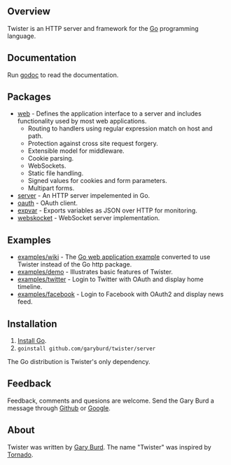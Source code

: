## Overview

Twister is an HTTP server and framework for the [Go](http://golang.org/) programming language.

## Documentation

Run [godoc](http://golang.org/cmd/godoc/) to read the documentation.

## Packages

* [web](twister/tree/master/web) - Defines the application interface to a server and includes functionality used by most web applications.
  * Routing to handlers using regular expression match on host and path.
  * Protection against cross site request forgery.
  * Extensible model for middleware.
  * Cookie parsing.
  * WebSockets.
  * Static file handling.
  * Signed values for cookies and form parameters.
  * Multipart forms.
* [server](twister/tree/master/server) - An HTTP server impelemented in Go.
* [oauth](twister/tree/master/oauth) - OAuth client.
* [expvar](twister/tree/master/expvar) - Exports variables as JSON over HTTP for monitoring.
* [webskocket](twister/tree/master/websocket) - WebSocket server implementation.

## Examples

* [examples/wiki](twister/tree/master/examples/wiki) - The [Go web application example](http://golang.org/doc/codelab/wiki/) converted to use Twister instead of the Go http package.
* [examples/demo](twister/tree/master/examples/demo) - Illustrates basic features of Twister.
* [examples/twitter](twister/tree/master/examples/twitter) - Login to Twitter with OAuth and display home timeline.
* [examples/facebook](twister/tree/master/examples/facebook) - Login to Facebook with OAuth2 and display news feed.

## Installation

1. [Install Go](http://golang.org/doc/install.html).
3. `goinstall github.com/garyburd/twister/server`

The Go distribution is Twister's only dependency.

## Feedback 

Feedback, comments and quesions are welcome. Send the Gary Burd a message
through [Github](https://github.com/inbox/new/garyburd) or
[Google](http://www.google.com/profiles/100190655365702878730/contactme).

## About

Twister was written by [Gary Burd](http://gary.beagledreams.com/). The name
"Twister" was inspired by [Tornado](http://tornadoweb.org/").


